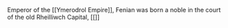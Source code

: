 Emperor of the [[Ymerodrol Empire]], Fenian was born a noble in the court of the old Rheilliwch Capital, [[]]